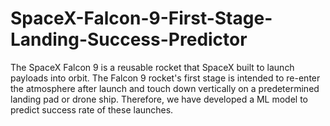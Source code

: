 # SpaceX-Falcon-9-First-Stage-Landing-Success-Predictor
The SpaceX Falcon 9 is a reusable rocket that SpaceX built to launch payloads into orbit. The Falcon 9 rocket's first stage is intended to re-enter the atmosphere after launch and touch down vertically on a predetermined landing pad or drone ship. Therefore, we have developed a ML model to predict success rate of these launches.
